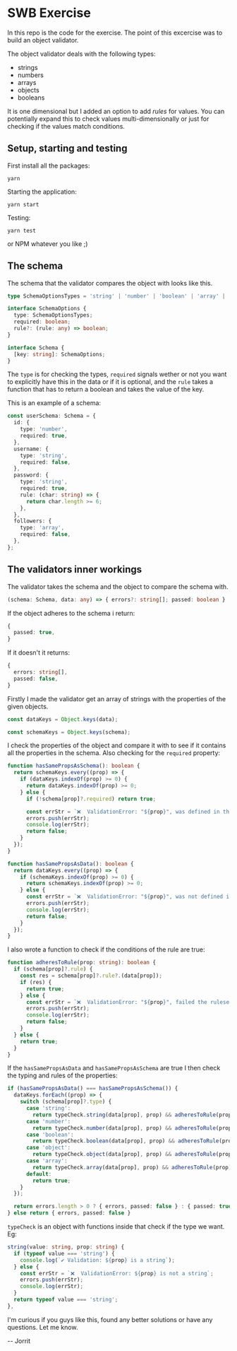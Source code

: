 # SWB Exercise

In this repo is the code for the exercise. The point of this excercise was to build an object validator.

The object validator deals with the following types:

* strings
* numbers
* arrays
* objects
* booleans

It is one dimensional but I added an option to add *rules* for values. You can potentially expand this to check values multi-dimensionally or just for checking if the values match conditions.

## Setup, starting and testing

First install all the packages:
```
yarn
```

Starting the application:
```
yarn start
```

Testing:
```
yarn test
```
or NPM whatever you like ;)

## The schema

The schema that the validator compares the object with looks like this.

```typescript
type SchemaOptionsTypes = 'string' | 'number' | 'boolean' | 'array' | 'object';

interface SchemaOptions {
  type: SchemaOptionsTypes;
  required: boolean;
  rule?: (rule: any) => boolean;
}

interface Schema {
  [key: string]: SchemaOptions;
}
```

The `type` is for checking the types, `required` signals wether or not you want to explicitly have this in the data or if it is optional, and the `rule` takes a function that has to return a boolean and takes the value of the key.

This is an example of a schema:

```typescript
const userSchema: Schema = {
  id: {
    type: 'number',
    required: true,
  },
  username: {
    type: 'string',
    required: false,
  },
  password: {
    type: 'string',
    required: true,
    rule: (char: string) => {
      return char.length >= 6;
    },
  },
  followers: {
    type: 'array',
    required: false,
  },
};

```

## The validators inner workings

The validator takes the schema and the object to compare the schema with. 

```typescript
(schema: Schema, data: any) => { errors?: string[]; passed: boolean }
```


If the object adheres to the schema i return:
```typescript
{
  passed: true,
}
```

If it doesn't it returns:
```typescript
{
  errors: string[],
  passed: false,
}
```

Firstly I made the validator get an array of strings with the properties of the given objects.

```typescript
const dataKeys = Object.keys(data);

const schemaKeys = Object.keys(schema);
```


I check the properties of the object and compare it with to see if it contains all the properties in the schema. Also checking for the `required` property:
```typescript
function hasSamePropsAsSchema(): boolean {
  return schemaKeys.every((prop) => {
    if (dataKeys.indexOf(prop) >= 0) {
      return dataKeys.indexOf(prop) >= 0;
    } else {
      if (!schema[prop]?.required) return true;

      const errStr = `❌  ValidationError: "${prop}", was defined in the schema, but it is not present in the data...`;
      errors.push(errStr);
      console.log(errStr);
      return false;
    }
  });
}

```
```typescript
function hasSamePropsAsData(): boolean {
  return dataKeys.every((prop) => {
    if (schemaKeys.indexOf(prop) >= 0) {
      return schemaKeys.indexOf(prop) >= 0;
    } else {
      const errStr = `❌  ValidationError: "${prop}", was not defined in schema, but it is present in the data...`;
      errors.push(errStr);
      console.log(errStr);
      return false;
    }
  });
}
```

I also wrote a function to check if the conditions of the rule are true:

```typescript
function adheresToRule(prop: string): boolean {
  if (schema[prop]?.rule) {
    const res = schema[prop]?.rule?.(data[prop]);
    if (res) {
      return true;
    } else {
      const errStr = `❌  ValidationError: "${prop}", failed the ruleset...`;
      errors.push(errStr);
      console.log(errStr);
      return false;
    }
  } else {
    return true;
  }
}
```

If the `hasSamePropsAsData` and `hasSamePropsAsSchema` are true I then check the typing and rules of the properties:

```typescript
if (hasSamePropsAsData() === hasSamePropsAsSchema()) {
  dataKeys.forEach((prop) => {
    switch (schema[prop]?.type) {
      case 'string':
        return typeCheck.string(data[prop], prop) && adheresToRule(prop);
      case 'number':
        return typeCheck.number(data[prop], prop) && adheresToRule(prop);
      case 'boolean':
        return typeCheck.boolean(data[prop], prop) && adheresToRule(prop);
      case 'object':
        return typeCheck.object(data[prop], prop) && adheresToRule(prop);
      case 'array':
        return typeCheck.array(data[prop], prop) && adheresToRule(prop);
      default:
        return true;
    }
  });

  return errors.length > 0 ? { errors, passed: false } : { passed: true };
} else return { errors, passed: false }
```

`typeCheck` is an object with functions inside that check if the type we want. Eg:
```typescript
string(value: string, prop: string) {
  if (typeof value === 'string') {
    console.log(`✔️ Validation: ${prop} is a string`);
  } else {
    const errStr = `❌  ValidationError: ${prop} is not a string`;
    errors.push(errStr);
    console.log(errStr);
  }
  return typeof value === 'string';
},
```

I'm curious if you guys like this, found any better solutions or have any questions. Let me know.

-- Jorrit
